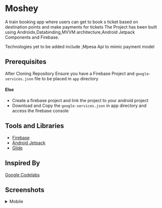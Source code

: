 # Moshey
A train booking app where users can get to book s ticket based on destination points and make payments for tickets
The Project has been built using Androidx,Databinding,MVVM architecture,Android Jetpack Components and Firebase.

Technologies yet to be added include ;Mpesa Api to mimic payment model

## Prerequisites

After Cloning Repository Ensure you have a Firebase Project and ```google-services.json``` file to be placed
in ```app``` directory

#### Else

- Create a firebase project and link the project to your android project
- Download and Copy the ```google-services.json``` in app directory and access the firebase console

## Tools and Libraries 

- [Firebase](https://firebase.google.com/?)
- [Android Jetpack](https://developer.android.com/jetpack) 
- [Glide](https://bumptech.github.io/glide/)

## Inspired By

[Google Codelabs](https://codelabs.developers.google.com/codelabs/build-app-with-arch-components/index.html)

## Screenshots

 <details>

   <summary> Mobile </summary>

| [![Book a Ticket](https://github.com/Davidodari/Moshey/blob/ft-book-ticket-165036044/screenshots/Book.png)]()|
|:---:|
| |

 </details>

